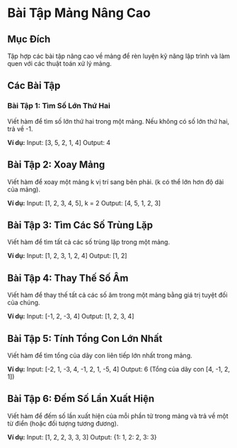 # Bài Tập Mảng Nâng Cao

## Mục Đích
Tập hợp các bài tập nâng cao về mảng để rèn luyện kỹ năng lập trình và làm quen với các thuật toán xử lý mảng.

## Các Bài Tập

### Bài Tập 1: Tìm Số Lớn Thứ Hai
Viết hàm để tìm số lớn thứ hai trong một mảng. Nếu không có số lớn thứ hai, trả về -1.

**Ví dụ:**
Input: [3, 5, 2, 1, 4]
Output: 4

## Bài Tập 2: Xoay Mảng
Viết hàm để xoay một mảng k vị trí sang bên phải. (k có thể lớn hơn độ dài của mảng).

**Ví dụ:**
Input: [1, 2, 3, 4, 5], k = 2
Output: [4, 5, 1, 2, 3]

## Bài Tập 3: Tìm Các Số Trùng Lặp
Viết hàm để tìm tất cả các số trùng lặp trong một mảng.

**Ví dụ:**
Input: [1, 2, 3, 1, 2, 4]
Output: [1, 2]

## Bài Tập 4: Thay Thế Số Âm
Viết hàm để thay thế tất cả các số âm trong một mảng bằng giá trị tuyệt đối của chúng.

**Ví dụ:**
Input: [-1, 2, -3, 4]
Output: [1, 2, 3, 4]

## Bài Tập 5: Tính Tổng Con Lớn Nhất
Viết hàm để tìm tổng của dãy con liên tiếp lớn nhất trong mảng.

**Ví dụ:**
Input: [-2, 1, -3, 4, -1, 2, 1, -5, 4]
Output: 6  (Tổng của dãy con [4, -1, 2, 1])

## Bài Tập 6: Đếm Số Lần Xuất Hiện
Viết hàm để đếm số lần xuất hiện của mỗi phần tử trong mảng và trả về một từ điển (hoặc đối tượng tương đương).

**Ví dụ:**
Input: [1, 2, 2, 3, 3, 3]
Output: {1: 1, 2: 2, 3: 3}
